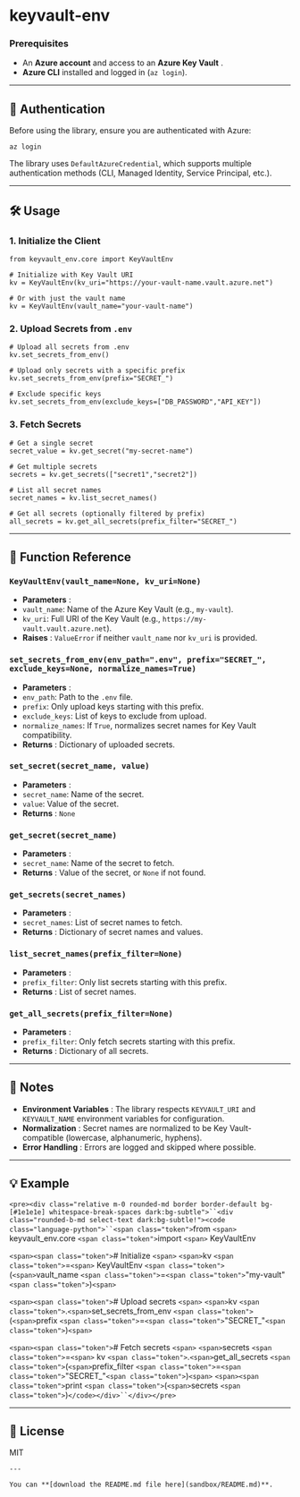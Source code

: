 # keyvault-env

### Prerequisites

* An **Azure account** and access to an  **Azure Key Vault** .
* **Azure CLI** installed and logged in (`az login`).

---

## 🔑 Authentication

Before using the library, ensure you are authenticated with Azure:

<pre><div class="relative m-0 rounded-md border border-default bg-[#1e1e1e] whitespace-break-spaces dark:bg-subtle"><div class="rounded-b-md select-text dark:bg-subtle!"><code class="language-bash"><span>az login</span></code></div></div></pre>

The library uses `DefaultAzureCredential`, which supports multiple authentication methods (CLI, Managed Identity, Service Principal, etc.).

---

## 🛠️ Usage

### 1. Initialize the Client

<pre><div class="relative m-0 rounded-md border border-default bg-[#1e1e1e] whitespace-break-spaces dark:bg-subtle"><div class="rounded-b-md select-text dark:bg-subtle!"><code class="language-python"><span class="token">from</span><span> keyvault_env.core </span><span class="token">import</span><span> KeyVaultEnv
</span>
<span></span><span class="token"># Initialize with Key Vault URI</span><span>
</span><span>kv </span><span class="token">=</span><span> KeyVaultEnv</span><span class="token">(</span><span>kv_uri</span><span class="token">=</span><span class="token">"https://your-vault-name.vault.azure.net"</span><span class="token">)</span><span>
</span>
<span></span><span class="token"># Or with just the vault name</span><span>
</span><span>kv </span><span class="token">=</span><span> KeyVaultEnv</span><span class="token">(</span><span>vault_name</span><span class="token">=</span><span class="token">"your-vault-name"</span><span class="token">)</span></code></div></div></pre>

### 2. Upload Secrets from `.env`

<pre><div class="relative m-0 rounded-md border border-default bg-[#1e1e1e] whitespace-break-spaces dark:bg-subtle"><div class="rounded-b-md select-text dark:bg-subtle!"><code class="language-python"><span class="token"># Upload all secrets from .env</span><span>
</span><span>kv</span><span class="token">.</span><span>set_secrets_from_env</span><span class="token">(</span><span class="token">)</span><span>
</span>
<span></span><span class="token"># Upload only secrets with a specific prefix</span><span>
</span><span>kv</span><span class="token">.</span><span>set_secrets_from_env</span><span class="token">(</span><span>prefix</span><span class="token">=</span><span class="token">"SECRET_"</span><span class="token">)</span><span>
</span>
<span></span><span class="token"># Exclude specific keys</span><span>
</span><span>kv</span><span class="token">.</span><span>set_secrets_from_env</span><span class="token">(</span><span>exclude_keys</span><span class="token">=</span><span class="token">[</span><span class="token">"DB_PASSWORD"</span><span class="token">,</span><span></span><span class="token">"API_KEY"</span><span class="token">]</span><span class="token">)</span></code></div></div></pre>

### 3. Fetch Secrets

<pre><div class="relative m-0 rounded-md border border-default bg-[#1e1e1e] whitespace-break-spaces dark:bg-subtle"><div class="rounded-b-md select-text dark:bg-subtle!"><code class="language-python"><span class="token"># Get a single secret</span><span>
</span><span>secret_value </span><span class="token">=</span><span> kv</span><span class="token">.</span><span>get_secret</span><span class="token">(</span><span class="token">"my-secret-name"</span><span class="token">)</span><span>
</span>
<span></span><span class="token"># Get multiple secrets</span><span>
</span><span>secrets </span><span class="token">=</span><span> kv</span><span class="token">.</span><span>get_secrets</span><span class="token">(</span><span class="token">[</span><span class="token">"secret1"</span><span class="token">,</span><span></span><span class="token">"secret2"</span><span class="token">]</span><span class="token">)</span><span>
</span>
<span></span><span class="token"># List all secret names</span><span>
</span><span>secret_names </span><span class="token">=</span><span> kv</span><span class="token">.</span><span>list_secret_names</span><span class="token">(</span><span class="token">)</span><span>
</span>
<span></span><span class="token"># Get all secrets (optionally filtered by prefix)</span><span>
</span><span>all_secrets </span><span class="token">=</span><span> kv</span><span class="token">.</span><span>get_all_secrets</span><span class="token">(</span><span>prefix_filter</span><span class="token">=</span><span class="token">"SECRET_"</span><span class="token">)</span></code></div></div></pre>

---

## 📖 Function Reference

### `KeyVaultEnv(vault_name=None, kv_uri=None)`

* **Parameters** :
* `vault_name`: Name of the Azure Key Vault (e.g., `my-vault`).
* `kv_uri`: Full URI of the Key Vault (e.g., `https://my-vault.vault.azure.net`).
* **Raises** : `ValueError` if neither `vault_name` nor `kv_uri` is provided.

### `set_secrets_from_env(env_path=".env", prefix="SECRET_", exclude_keys=None, normalize_names=True)`

* **Parameters** :
* `env_path`: Path to the `.env` file.
* `prefix`: Only upload keys starting with this prefix.
* `exclude_keys`: List of keys to exclude from upload.
* `normalize_names`: If `True`, normalizes secret names for Key Vault compatibility.
* **Returns** : Dictionary of uploaded secrets.

### `set_secret(secret_name, value)`

* **Parameters** :
* `secret_name`: Name of the secret.
* `value`: Value of the secret.
* **Returns** : `None`

### `get_secret(secret_name)`

* **Parameters** :
* `secret_name`: Name of the secret to fetch.
* **Returns** : Value of the secret, or `None` if not found.

### `get_secrets(secret_names)`

* **Parameters** :
* `secret_names`: List of secret names to fetch.
* **Returns** : Dictionary of secret names and values.

### `list_secret_names(prefix_filter=None)`

* **Parameters** :
* `prefix_filter`: Only list secrets starting with this prefix.
* **Returns** : List of secret names.

### `get_all_secrets(prefix_filter=None)`

* **Parameters** :
* `prefix_filter`: Only fetch secrets starting with this prefix.
* **Returns** : Dictionary of all secrets.

---

## 📝 Notes

* **Environment Variables** : The library respects `KEYVAULT_URI` and `KEYVAULT_NAME` environment variables for configuration.
* **Normalization** : Secret names are normalized to be Key Vault-compatible (lowercase, alphanumeric, hyphens).
* **Error Handling** : Errors are logged and skipped where possible.

---

## 💡 Example

`<pre><div class="relative m-0 rounded-md border border-default bg-[#1e1e1e] whitespace-break-spaces dark:bg-subtle">``<div class="rounded-b-md select-text dark:bg-subtle!"><code class="language-python">``<span class="token">`from `<span>` keyvault_env.core `<span class="token">`import `<span>` KeyVaultEnv

`<span><span class="token">`# Initialize `<span>`
`<span>`kv `<span class="token">`=`<span>` KeyVaultEnv `<span class="token">`(`<span>`vault_name `<span class="token">`=`<span class="token">`"my-vault"`<span class="token">`)`<span>`

`<span><span class="token">`# Upload secrets `<span>`
`<span>`kv `<span class="token">`.`<span>`set_secrets_from_env `<span class="token">`(`<span>`prefix `<span class="token">`=`<span class="token">`"SECRET_"`<span class="token">`)`<span>`

`<span><span class="token">`# Fetch secrets `<span>`
`<span>`secrets `<span class="token">`=`<span>` kv `<span class="token">`.`<span>`get_all_secrets `<span class="token">`(`<span>`prefix_filter `<span class="token">`=`<span class="token">`"SECRET_"`<span class="token">`)`<span>`
`<span><span class="token">`print `<span class="token">`(`<span>`secrets `<span class="token">`)`</code></div>``</div></pre>`

---

## 📄 License

MIT

<pre><div class="relative m-0 rounded-md border border-default bg-[#1e1e1e] whitespace-break-spaces dark:bg-subtle"><div class="rounded-b-md select-text dark:bg-subtle!"><code class="language-text"><span>---
</span>
You can **[download the README.md file here](sandbox/README.md)**.</code></div></div></pre>
